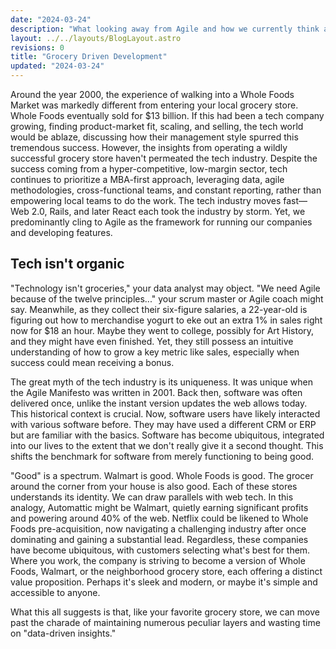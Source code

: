 ```yaml
---
date: "2024-03-24"
description: "What looking away from Agile and how we currently think about building software might look like."
layout: ../../layouts/BlogLayout.astro
revisions: 0
title: "Grocery Driven Development"
updated: "2024-03-24"
---
```


Around the year 2000, the experience of walking into a Whole Foods Market was markedly different from entering your local grocery store. Whole Foods eventually sold for $13 billion. If this had been a tech company growing, finding product-market fit, scaling, and selling, the tech world would be ablaze, discussing how their management style spurred this tremendous success. However, the insights from operating a wildly successful grocery store haven't permeated the tech industry. Despite the success coming from a hyper-competitive, low-margin sector, tech continues to prioritize a MBA-first approach, leveraging data, agile methodologies, cross-functional teams, and constant reporting, rather than empowering local teams to do the work. The tech industry moves fast—Web 2.0, Rails, and later React each took the industry by storm. Yet, we predominantly cling to Agile as the framework for running our companies and developing features.

## Tech isn't organic

"Technology isn't groceries," your data analyst may object. "We need Agile because of the twelve principles..." your scrum master or Agile coach might say. Meanwhile, as they collect their six-figure salaries, a 22-year-old is figuring out how to merchandise yogurt to eke out an extra 1% in sales right now for $18 an hour. Maybe they went to college, possibly for Art History, and they might have even finished. Yet, they still possess an intuitive understanding of how to grow a key metric like sales, especially when success could mean receiving a bonus.

The great myth of the tech industry is its uniqueness. It was unique when the Agile Manifesto was written in 2001. Back then, software was often delivered once, unlike the instant version updates the web allows today. This historical context is crucial. Now, software users have likely interacted with various software before. They may have used a different CRM or ERP but are familiar with the basics. Software has become ubiquitous, integrated into our lives to the extent that we don't really give it a second thought. This shifts the benchmark for software from merely functioning to being good.

"Good" is a spectrum. Walmart is good. Whole Foods is good. The grocer around the corner from your house is also good. Each of these stores understands its identity. We can draw parallels with web tech. In this analogy, Automattic might be Walmart, quietly earning significant profits and powering around 40% of the web. Netflix could be likened to Whole Foods pre-acquisition, now navigating a challenging industry after once dominating and gaining a substantial lead. Regardless, these companies have become ubiquitous, with customers selecting what's best for them. Where you work, the company is striving to become a version of Whole Foods, Walmart, or the neighborhood grocery store, each offering a distinct value proposition. Perhaps it's sleek and modern, or maybe it's simple and accessible to anyone.

What this all suggests is that, like your favorite grocery store, we can move past the charade of maintaining numerous peculiar layers and wasting time on "data-driven insights."
